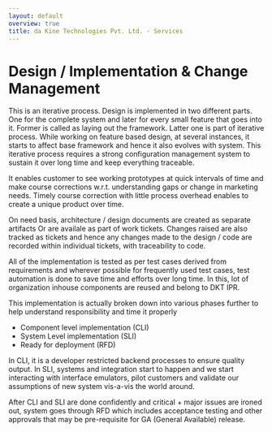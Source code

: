 ```yaml
---
layout: default
overview: true
title: da Kine Technologies Pvt. Ltd. - Services
---
```

# Design / Implementation &amp; Change Management
This is an iterative process. Design is implemented in two different parts. One for the complete system and later for every small feature that goes into it. Former is called as laying out the framework. Latter one is part of iterative process. While working on feature based design, at several instances, it starts to affect base framework and hence it also evolves with system. This iterative process requires a strong configuration management system to sustain it over long time and keep everything traceable.

It enables customer to see working prototypes at quick intervals of time and make course corrections w.r.t. understanding gaps or change in marketing needs. Timely course correction with little process overhead enables to create a unique product over time.

On need basis, architecture / design documents are created as separate artifacts Or are availale as part of work tickets. Changes raised are also tracked as tickets and hence any changes made to the design / code are recorded within individual tickets, with traceability to code.

All of the implementation is tested as per test cases derived from requirements and wherever possible for frequently used test cases, test automation is done to save time and efforts over long time. In this, lot of organization inhouse components are reused and belong to DKT IPR.

This implementation is actually broken down into various phases further to help understand responsibility and time it properly

* Component level implementation (CLI)
* System Level implementation (SLI)
* Ready for deployment (RFD)

In CLI, it is a developer restricted backend processes to ensure quality output. In SLI, systems and integration start to happen and we start interacting with interface emulators, pilot customers and validate our assumptions of new system vis-a-vis the world around.

After CLI and SLI are done confidently and critical + major issues are ironed out, system goes through RFD which includes acceptance testing and other approvals that may be pre-requisite for GA (General Available) release.

